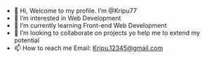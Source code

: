 - 👋 Hi, Welcome to my profile. I’m @Kripu77
- 👀 I’m interested in Web Development
- 🌱 I’m currently learning Front-end Web Development
- 💞️ I’m looking to collaborate on projects yo help me to extend my potential
- 📫 How to reach me Email: Kripu.12345@gmail.com

<!---
Kripu77/Kripu77 is a ✨ special ✨ repository because its `README.md` (this file) appears on your GitHub profile.
You can click the Preview link to take a look at your changes.
--->
